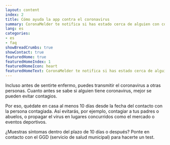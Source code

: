 ```yaml
---
layout: content
index: 2
title: Cómo ayuda la app contra el coronavirus
summary: CoronaMelder te notifica si has estado cerca de alguien con coronavirus.
lang: es
categories:
- es
- faq
showBreadCrumbs: true
showContact: true
featuredHome: true
featuredHomeIndex: 1
featuredHomeIcon: heart
featuredHomeText: CoronaMelder te notifica si has estado cerca de alguien con coronavirus.
---
```


Incluso antes de sentirte enfermo, puedes transmitir el coronavirus a otras personas. Cuanto antes se sabe si alguien tiene coronavirus, mejor se pueden evitar contagios.

Por eso, quédate en casa al menos 10 días desde la fecha del contacto con la persona contagiada. Así evitarás, por ejemplo, contagiar a tus padres o abuelos, o propagar el virus en lugares concurridos como el mercado o eventos deportivos.

¿Muestras síntomas dentro del plazo de 10 días o después? Ponte en contacto con el GGD (servicio de salud municipal) para hacerte un test.
